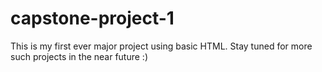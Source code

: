 # capstone-project-1
This is my first ever major project using basic HTML. Stay tuned for more such projects in the near future :)
